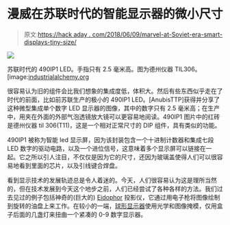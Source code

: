 # 漫威在苏联时代的智能显示器的微小尺寸

> 原文:[https://hack aday . com/2018/06/09/marvel-at-Soviet-era-smart-displays-tiny-size/](https://hackaday.com/2018/06/09/marvel-at-soviet-era-smart-displays-tiny-size/)

[![](../Images/90aff28cea0a5a790e360ad9dba5f4d9.png)](https://hackaday.com/wp-content/uploads/2018/06/490ip1-with-ti-til306.jpg) 

苏联时代的 490IP1 LED。手指只有 2.5 毫米高。图为德州仪器 TIL306。[image:[industrialalchemy.org](http://www.industrialalchemy.org/articleview.php?item=3104)

很容易认为旧的组件会比我们想象的集成度低，体积大。然后有些东西似乎走在了时代的前面，比如前苏联生产的极小的 490IP1 LED。[AnubisTTP]获得并分享了这种微型集成单个数字 LED 显示器的图像，其中的数字只有 2.5 毫米高；在生产中，用夹在外面的外部气泡透镜放大镜可以更容易地阅读。490IP1 图片中的红砖是德州仪器 til 306(T11)，这是一个相对正常尺寸的 DIP 组件，具有类似的功能。

490IP1 被称为智能 led 显示屏，因为该封装包含一个十进制计数器和集成七段 LED 数字的驱动电路，以及一个进位信号，这意味着多个显示屏可以链接在一起。它之所以引人注目，不仅仅是因为它的尺寸，还因为玻璃盖使得人们可以很容易地看到里面的芯片，以及引线键合焊盘。

看到显示技术的发展轨迹总是令人着迷的。今天，人们很容易认为这是理所当然的，但在技术发展到今天这个地步之前，人们已经尝试了各种各样的方法。我们过去见过的例子包括神奇的(巨大的) [Eidophor](https://hackaday.com/2016/03/15/retrotechtacular-eidophor-an-unknown-widely-used-projector/) 投影仪，它通过用电子枪将图像绘制到旋转的油盘上来工作。在较小的一端，[球形显示器](https://hackaday.com/2018/01/21/the-sd-11-sphericular-display-pixels-that-arent-pixels/)使用光学和图像掩模，仅用盒子后面的几盏灯来扭曲一个紧凑的 0-9 数字显示器。
